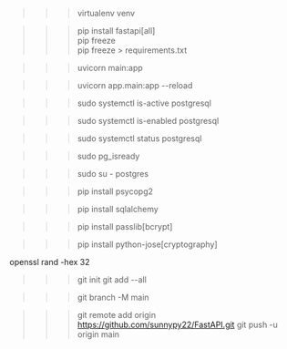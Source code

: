 <!-- ref for FastAPI : https://fastapi.tiangolo.com/tutorial/first-steps/ -->
<!-- ref for HTTP method  : https://developer.mozilla.org/en-US/docs/Web/HTTP/Methods -->
<!-- SQL (Relational)Databases: https://fastapi.tiangolo.com/tutorial/sql-databases/  -->

<!-- 

We can use below url to test our APIS this will provided by FastAPI itself

http://127.0.0.1:8000/docs
http://127.0.0.1:8000/redoc
 
 -->

<!-- Install virtual env -->
>>> virtualenv venv
<!-- Activate venv -->
<!-- Install fastapi[all]
This 'all' will install all the relevant libraries
 -->
>>> pip install fastapi[all]    
>>> pip freeze   
>>> pip freeze > requirements.txt
<!-- In below line main is our file name and app is our instant name from the file
This will start our server -->
>>> uvicorn main:app


<!-- below are the crude opration methods
Create  : POST
Read    : GET
Update  : PUT/PATCH
Delete  : DELETE
 -->

 <!-- created new folder with name app and create python file '__init__.py' -->
 <!-- Moved main file under the app directory  -->
 <!-- now we run the below command to activate the server -->

>>> uvicorn app.main:app --reload




<!-- ------------  Postgres Database  ------------ -->

<!-- 1. Check if Postgres is Active -->
>>>sudo systemctl is-active postgresql
<!-- 2. Check if Postgres is enabled -->
>>>sudo systemctl is-enabled postgresql
<!-- 3. Check Postgres Service status -->
>>>sudo systemctl status postgresql
<!-- 4. Check if Postgres is ready to accept connections -->
>>>sudo pg_isready
<!-- To start  -->
>>>sudo su - postgres

<!-- Psycopg to perform postgresql database in python-->
>>>pip install psycopg2


>>>pip install sqlalchemy


<!-- ORM -->

<!-- create file database.py and models.py -->
<!-- After that bind model in main file -->
<!-- Create seperate schemas file to hold all schemas -->

<!--Need to install passlib and bcrypt library to convert our password from plaint text to hash -->
<!-- we can not reverse engineer the hash password -->
>>>pip install passlib[bcrypt]

<!-- 

Create one floder
setup virtual env
requirements.txt file

-->
<!-- 

create app folder and under that create __init__.py file
create main.py, models.py, database.py, schemas.py , utils.py under app folder 
main.py file wrape all the files together
models.py hold the ORM
database.py hold the database connectivity
schemas.py hold the all the shemas for functions
utils.py hold passwords related thing

-->

<!-- 

Created new folder "routers" under app to avoid confusion
Add files for specific use
in the main.py file we'll wrape these files using below syntax
 
app.include_router(post.router)
app.include_router(user.router)

-->

<!-- need to install library for singin and verifying JWT token -->
>>> pip install python-jose[cryptography]

<!-- to handle authentication and JWT token we will create new file 'oath2.py'  under app -->

<!-- To get the randome hex string we can use below command -->
openssl rand -hex 32


<!-- create confg file to hold configeration -->
<!-- create .env file and add credentials under that -->



<!-- ------------  Postgres Database  ------------ -->

<!-- Create git repo from git -->
<!-- add git in project using  -->
>>> git init
>>> git add --all
<!-- create branch -->
>>> git branch -M main
<!-- add origin -->
>>> git remote add origin https://github.com/sunnypy22/FastAPI.git
>>> git push -u origin main